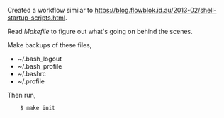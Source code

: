 Created a workflow similar to https://blog.flowblok.id.au/2013-02/shell-startup-scripts.html.

Read *Makefile* to figure out what's going on behind the scenes.

Make backups of these files,

- ~/.bash_logout
- ~/.bash_profile
- ~/.bashrc
- ~/.profile

Then run,

        $ make init
